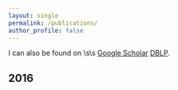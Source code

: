 ```yaml
---
layout: single
permalink: /publications/
author_profile: false
---
```


I can also be found on \s\s
[Google Scholar](http://scholar.google.com/citations?user=gMUKVkkAAAAJ&hl=en) [DBLP](http://www.informatik.uni-trier.de/~ley/pers/ht/h/Hauff:Claudia.html).

## 2016
